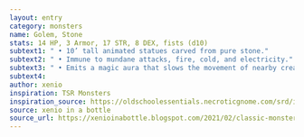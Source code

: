 ```yaml
---
layout: entry 
category: monsters
name: Golem, Stone
stats: 14 HP, 3 Armor, 17 STR, 8 DEX, fists (d10)
subtext1: " • 10’ tall animated statues carved from pure stone."
subtext2: " • Immune to mundane attacks, fire, cold, and electricity."
subtext3: " • Emits a magic aura that slows the movement of nearby creatures."
subtext4: 
author: xenio
inspiration: TSR Monsters
inspiration_source: https://oldschoolessentials.necroticgnome.com/srd/index.php/Monster_Descriptions
source: xenio in a bottle
source_url: https://xenioinabottle.blogspot.com/2021/02/classic-monsters-for-cairnito-part-1.html
---
```

